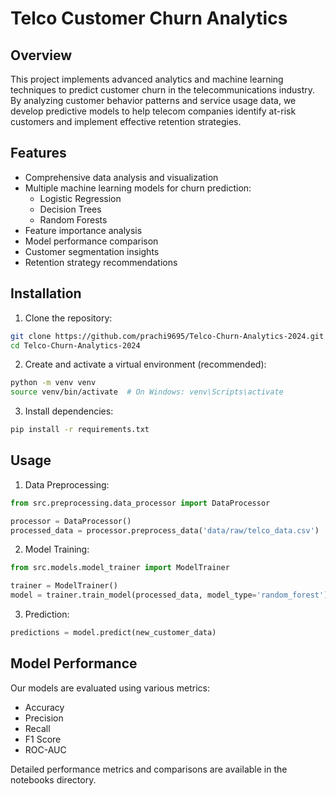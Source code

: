 # Telco Customer Churn Analytics

## Overview

This project implements advanced analytics and machine learning techniques to predict customer churn in the telecommunications industry. By analyzing customer behavior patterns and service usage data, we develop predictive models to help telecom companies identify at-risk customers and implement effective retention strategies.

## Features

- Comprehensive data analysis and visualization
- Multiple machine learning models for churn prediction:
  - Logistic Regression
  - Decision Trees
  - Random Forests
- Feature importance analysis
- Model performance comparison
- Customer segmentation insights
- Retention strategy recommendations

## Installation

1. Clone the repository:

```bash
git clone https://github.com/prachi9695/Telco-Churn-Analytics-2024.git
cd Telco-Churn-Analytics-2024
```

2. Create and activate a virtual environment (recommended):

```bash
python -m venv venv
source venv/bin/activate  # On Windows: venv\Scripts\activate
```

3. Install dependencies:

```bash
pip install -r requirements.txt
```

## Usage

1. Data Preprocessing:

```python
from src.preprocessing.data_processor import DataProcessor

processor = DataProcessor()
processed_data = processor.preprocess_data('data/raw/telco_data.csv')
```

2. Model Training:

```python
from src.models.model_trainer import ModelTrainer

trainer = ModelTrainer()
model = trainer.train_model(processed_data, model_type='random_forest')
```

3. Prediction:

```python
predictions = model.predict(new_customer_data)
```

## Model Performance

Our models are evaluated using various metrics:

- Accuracy
- Precision
- Recall
- F1 Score
- ROC-AUC

Detailed performance metrics and comparisons are available in the notebooks directory.
